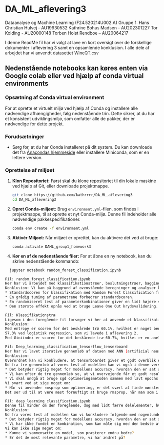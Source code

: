 # DA_ML_aflevering3
Dataanalyse og Machine Learning (F24.520214U002.A)
Gruppe 1:
Hans Christian Hulvej - AU19930532
Kathrine Bohus Madsen - AU202301227
Tor Kolding - AU20000148
Torben Holst Rendboe – AU20064217

I denne ReadMe fil har vi valgt at lave en kort oversigt over de forskellige dokumenter i aflevering 3 samt en opsamlende konklusion.
I alle dele af arbejdet har vi anvendt datasettet WineQT.csv 

## Nedenstående notebooks kan køres enten via Google colab eller ved hjælp af conda virtual environments
### Opsætning af Conda virtual environment 
For at oprette et virtuelt miljø ved hjælp af Conda og installere alle nødvendige afhængigheder, følg nedenstående trin. Dette sikrer, at du har et konsistent udviklingsmiljø, som omfatter alle de pakker, der er nødvendige for dette projekt.

### Forudsætninger
- Sørg for, at du har Conda installeret på dit system. Du kan downloade det fra [Anacondas hjemmeside](https://www.anaconda.com/products/distribution) eller installere Miniconda, som er en lettere version.

### Oprettelse af miljøet
1. **Klon Repositoriet:**
   Først skal du klone repositoriet til din lokale maskine ved hjælp af Git, eller downloade projektmappe.

   ```bash
   git clone https://github.com/kathrrrr/DA_ML_aflevering3
   cd DA_ML_aflevering3

2. **Opret Conda-miljøet:**
   Brug `environment.yml`-filen, som findes i projektmappe, til at oprette et nyt Conda-miljø. Denne fil indeholder alle nødvendige pakkespecifikationer.

   ```bash
   conda env create -f environment.yml

3. **Aktivér Miljøet:**
   Når miljøet er oprettet, kan du aktivere det ved at bruge:

   ```bash
   conda activate DAML_group1_homework3

3. **Kør en af de nedenstående filer:**
For at åbne en ny notebook, kan du skrive nedenstående kommando:
 ```bash
   jupyter notebook random_forest_classification.ipynb

Fil: random_forest_classification.ipynb
Her har vi arbejdet med klassifikationstræer, beslutningstræer, bagging, tuning af hyperparametre samt krydsvalidering (k-fold og leave one out)
Konklusion: Vi kan på baggrund af ovenstående beregninger og analyser konkludere flg. med nogenlunde sikkerhed:
* Standardscoren for klassifikation med Random Forest Classification fra Scikit Learn kan forbedres ved tuning af parameteren.
* En grådig tuning af parametrene forbedrer standardscoren.
* En randomiseret test af parameterkombinationer giver en lidt højere score.
* Den største effekt opnås ved at bruge Leave One Out krydsvalidering.

Fil: Klassifikationstræ
Ligesom i den foregående fil forsøger vi her at anvende et klassifikationstræ på wineQT.csv datasættet med anvendelse af Entropy og Giniindex. Vi forsøger at skrue på træets dybde ved at beskære det (prunning) for at opnå en højere accuracy for modellen.
Konklusion:
Med entropy er scoren for det beskårede træ 60.1%, hvilket er noget bedre end ved det oprindelige træ, hvor den kun havde en score på 55.3% Den er også bedre end de 
57.3% ved logistisk regression, som vi lavede i aflevering 2.
Med Giniindex er scoren for det beskårede træ 60.7%, hvilket er en anelse bedre. Vi får altså den bedste score ved at bruge Giniindexet, og da træ med entropy der beskæres var bedre end ved logistisk regression, så er dette træ med Gini, beskåret endnu bedre. 

Fil: Deep_learning_classification_tensorflow_tenserboard
Her har vi lavet iterative gennemløb af dataen med ANN (artificial neural network) og inddraget forskellige metoder og skruet på parametre for at forbedre accuracy score med henblik på at finde den optimale kombination. 
Konklusion: 
Overordnet kan vi konkludere, at tensorboardet giver et godt overblik over epochs og loss. Det bliver tydeligt hvornår både epochs og loss begynder og flader ud, og hvor der evt. kunne være brug for et early stop. Tensorboardet gir også et indtryk, i graferne for epochs vs. iteration og loss vs. iteration, af over/under fitting.  
Ud fra tre gennemløb af vores test af modellen kan vi også i denne version konkludere følgende med nogenlunde sikkerhed:  
* Det betyder rigtig meget for modellens accuracy, hvordan den er sat sammen (vi får i dette tilfælde resultater fra ca. 49% til ca 66%).  
* Vi kan efter de tre gennemløb se, at vi overvejende får et godt resultat ved at bruge rmsprop optimeringsmetoden. Vi kan anvende sgd og adam, men det kræver et stort antal neuroner og mange epochs.  
* Vi skal undgå at bruge sgd optimeringsmetoden sammen med lavt epochs og lavt neuron tal, da dette vil resultere i lav score.  
Vi svært ved at sige noget om:  
* Når vi anvender rmsprop som optimering, er det svært at finde mønster i epochs og dropout.
Det ser ud til at være mest fornuftigt at bruge rmsprop, når man som i vores tilfælde bruger ANN og kun et lag. Det ser også, ikke uventet, ud til at et stort antal neuroner samt et rimeligt antal dropouts gir det bedste resultat. Se evt. de vedhæftede oversigtsbilleder med 'worst' og 'best', der viser de værste/bedste optimeringsmetoder.

Fil: deep_learning_classification.ipynb 
Denne fil minder om den foregående, dog med lidt færre delelementer, hvor målet har været at opbygge et neuralt netværk med Tensorflow og Keras til klassifikation af vinene i vindatasættet. Igen har målet været at opnå en højere accuracy ved at skrue på forskellige parametre i den sekventielle model, inddrage regularisering vha dropout-lag samt tuning af hyperparametre. 
Konklusion: 
Ud fra vores test af modellen kan vi konkludere følgende med nogenlunde sikkerhed:
* Det betyder rigtig meget for modellens accuracy, hvordan den er sat sammen (vi får resultater fra ca. 40% til ca 64%).
* Vi har ikke fundet en kombination, som kan måle sig med den bedste af de mere simple metoder (se random forests filen)
Vi kan ikke sige meget om:
* Kunne vi sammensætte en model, som præsterer endnu bedre?
* Er det de mest relevante parametre, vi har ændret på?



